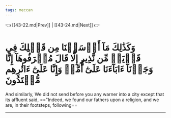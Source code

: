 ```yaml
---
tags: meccan
---
```


👈 [[43-22.md|Prev]] | [[43-24.md|Next]] 👉

# وَكَذَٰلِكَ مَآ أَرۡسَلۡنَا مِن قَبۡلِكَ فِي قَرۡيَةٖ مِّن نَّذِيرٍ إِلَّا قَالَ مُتۡرَفُوهَآ إِنَّا وَجَدۡنَآ ءَابَآءَنَا عَلَىٰٓ أُمَّةٖ وَإِنَّا عَلَىٰٓ ءَاثَٰرِهِم مُّقۡتَدُونَ

And similarly, We did not send before you any warner into a city except that its affluent said, =="Indeed, we found our fathers upon a religion, and we are, in their footsteps, following==

---

